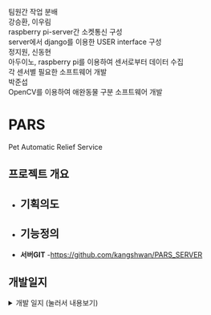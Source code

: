 팀원간 작업 분배  
강승환, 이우림  
raspberry pi-server간 소켓통신 구성  
server에서 django를 이용한 USER interface 구성  
정지원, 신동현  
아두이노, raspberry pi를 이용하여 센서로부터 데이터 수집  
각 센서별 필요한 소프트웨어 개발  
박준섭  
OpenCV를 이용하여 애완동물 구분 소프트웨어 개발

# PARS
Pet Automatic Relief Service

<!-- <p align="center"><img src="" width=""></p> -->

## 프로젝트 개요
- __기획의도__
    - 
- __기능정의__
    - 
- __서버GIT__
    -https://github.com/kangshwan/PARS_SERVER

## 개발일지
<details>
<summary> 개발 일지  (눌러서 내용보기) </summary>
<div markdown="1">

## 👩🏽‍💻 6월 11일 (목)
#### To Do
- 깃허브 환경 설정
- Raspberry pi port forwarding
- AWS 서버 파기
- OpenCV를 위한 개발환경 구성
- README.md 페이지 작성
- git remote repo2개 연결하는것 찾아보기
<br>

## 👩🏽‍💻 6월 12일 (금)
#### To Do
- OpenCV를 위한 개발환경 구성
- git remote repo2개 연결하는것 찾아보기
#### Complete
>kang
- 깃허브 환경 설정
- 포트포워딩
- README.md 작성(지속적인 update 예정)
- AWS 서버 생성
<br>

## 👩🏽‍💻 6월 13일 (토)
#### To Do
- OpenCV를 위한 개발환경 구성
- git remote repo2개 연결하는것 찾아보기
- roadcell 2개 동시 제어 방법 찾아보기
- motor를 이용한 사료, 물 통로 on/off 방법 찾아보기
- roadcell에 조건문을 추가하여 효율적인 관리방법 찾아보기
#### Complete
>kang
- git push할 경우 username입력 자동화
>jiwon
- raspberrypi에 roadcell module(aduino)를 연결하여 제어
<br>

## 👩🏽‍💻 6월 14일 (일)
#### To Do

#### Complete
>jiwon
- roadcell module을 통해 언제 얼마나 밥을 먹기 시작하여
  식사가 종료했는지 출력하고 출력데이터 output.txt에 저장
>donghyun
- step motor를 이용하여 먹이를 주는 prototype코드 작성
- 사용자로부터 입력받은 시간에 맞춰 먹이주는 prototype코드 작성
<br>

## 👩🏽‍💻 6월 15일 (월)
#### To Do

#### Complete
>jiwon
- run.py 먹기 시작한 시점, 다 먹은 시점(+ 남았다면 남은 g) 세부 조정
  및 output.txt에 저장
>donghyun
-step motor 이용한 알고리즘 정리 및 입력받은 시간 객체화.
<br>

## 👩🏽‍💻 6월 17일 (수)
#### To Do
- 모터class추가하고 세부조정 필요
- txt파일이 아닌 json파일로 받는것에 대한 논의
- 사용자로부터 먹이줄 무게 받는 func or class 구현
- main파일 완성
#### Complete
>jiwon
- run.py update 서버명령으로 input.txt에 자료저장, 그 자료를 해석하여 먹이를 정해진 시간에 정해진 양 만큼 배급.\
>donghyun
- motor class 추가 및 조정.
- 시간을 받아오는 클래스 및 파일 생성하여 정리.
- main파일 만들어 모든 코드정리.
#### 

## 👩🏽‍💻 6월 18일 (목)
#### To Do
- 모터class추가하고 세부조정 필요
- txt파일이 아닌 json파일로 받는것에 대한 논의
- 사용자로부터 먹이줄 무게 받는 func or class 구현
- main파일 완성
- raspberrypi에서 data읽은 후 jsonfile을 보내기 위하여 class 제작필요
#### Complete
>kang
- django-raspberrypi간에 json file post방식으로 전달 및 django의 sql에 저장.
#### 

## 👩🏽‍💻 6월 19일 (금)
#### To Do
- 모터class추가하고 세부조정 필요
- txt파일이 아닌 json파일로 받는것에 대한 논의
- 사용자로부터 먹이줄 무게 받는 func or class 구현
- main파일 완성
- raspberrypi에서 data읽은 후 jsonfile을 보내기 위하여 class 제작필요
- camera module raspberrypi에서 streaming
#### Complete
>donghyun
- 사용자로부터 먹이 줄 무게 받는 class 구현(proto type)
- 하는김에 mainpage만들어봄
#### 
<br>
## 참고 자료
<!-- - []() -->

